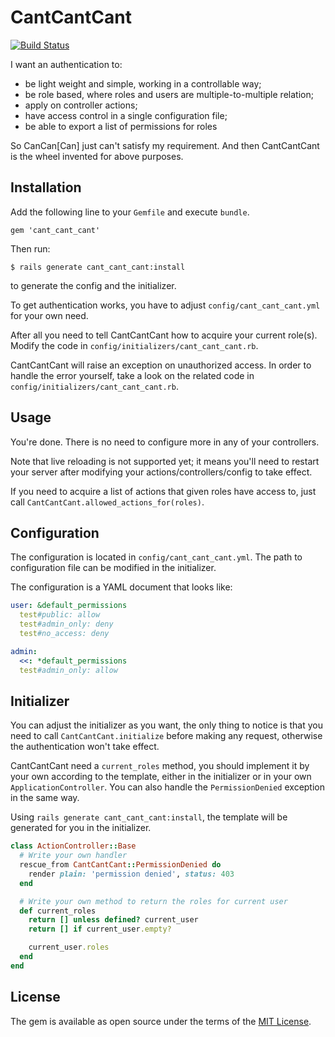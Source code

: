 # CantCantCant

[![Build Status](https://travis-ci.org/shouya/cant_cant_cant.svg?branch=master)](https://travis-ci.org/shouya/cant_cant_cant)

I want an authentication to:

- be light weight and simple, working in a controllable way;
- be role based, where roles and users are multiple-to-multiple relation;
- apply on controller actions;
- have access control in a single configuration file;
- be able to export a list of permissions for roles

So CanCan[Can] just can't satisfy my requirement. And then CantCantCant is the wheel invented for above purposes.

## Installation

Add the following line to your `Gemfile` and execute `bundle`.

    gem 'cant_cant_cant'

Then run:

    $ rails generate cant_cant_cant:install

to generate the config and the initializer.

To get authentication works, you have to adjust `config/cant_cant_cant.yml` for your own need.

After all you need to tell CantCantCant how to acquire your current role(s). Modify the code in `config/initializers/cant_cant_cant.rb`.

CantCantCant will raise an exception on unauthorized access. In order to handle the error yourself, take a look on the related code in `config/initializers/cant_cant_cant.rb`.

## Usage

You're done. There is no need to configure more in any of your controllers.

Note that live reloading is not supported yet; it means you'll need to restart your server after modifying your actions/controllers/config to take effect.

If you need to acquire a list of actions that given roles have access to, just call `CantCantCant.allowed_actions_for(roles)`.


## Configuration

The configuration is located in `config/cant_cant_cant.yml`. The path to configuration file can be modified in the initializer.

The configuration is a YAML document that looks like:

```yaml
user: &default_permissions
  test#public: allow
  test#admin_only: deny
  test#no_access: deny

admin:
  <<: *default_permissions
  test#admin_only: allow
```

## Initializer

You can adjust the initializer as you want, the only thing to notice is that you need to call `CantCantCant.initialize` before making any request, otherwise the authentication won't take effect.

CantCantCant need a `current_roles` method, you should implement it by your own according to the template, either in the initializer or in your own `ApplicationController`. You can also handle the `PermissionDenied` exception in the same way.

Using `rails generate cant_cant_cant:install`, the template will be generated for you in the initializer.

```ruby
class ActionController::Base
  # Write your own handler
  rescue_from CantCantCant::PermissionDenied do
    render plain: 'permission denied', status: 403
  end

  # Write your own method to return the roles for current user
  def current_roles
    return [] unless defined? current_user
    return [] if current_user.empty?

    current_user.roles
  end
end
```

## License

The gem is available as open source under the terms of the [MIT License](http://opensource.org/licenses/MIT).
